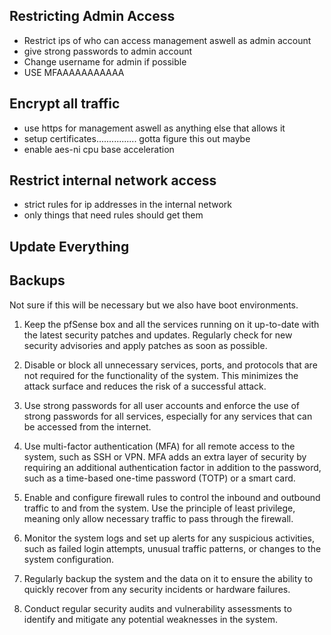 ## Restricting Admin Access 
- Restrict ips of who can access management aswell as admin account
- give strong passwords to admin account
- Change username for admin if possible 
- USE MFAAAAAAAAAAA

## Encrypt all traffic
- use https for management aswell as anything else that allows it
- setup certificates................ gotta figure this out maybe
- enable aes-ni cpu base acceleration

## Restrict internal network access
- strict rules for ip addresses in the internal network
- only things that need rules should get them

## Update Everything

## Backups
Not sure if this will be necessary but we also have boot environments.

1.  Keep the pfSense box and all the services running on it up-to-date with the latest security patches and updates. Regularly check for new security advisories and apply patches as soon as possible.
    
2.  Disable or block all unnecessary services, ports, and protocols that are not required for the functionality of the system. This minimizes the attack surface and reduces the risk of a successful attack.
    
3.  Use strong passwords for all user accounts and enforce the use of strong passwords for all services, especially for any services that can be accessed from the internet.
    
4.  Use multi-factor authentication (MFA) for all remote access to the system, such as SSH or VPN. MFA adds an extra layer of security by requiring an additional authentication factor in addition to the password, such as a time-based one-time password (TOTP) or a smart card.
    
5.  Enable and configure firewall rules to control the inbound and outbound traffic to and from the system. Use the principle of least privilege, meaning only allow necessary traffic to pass through the firewall.
    
6.  Monitor the system logs and set up alerts for any suspicious activities, such as failed login attempts, unusual traffic patterns, or changes to the system configuration.
    
7.  Regularly backup the system and the data on it to ensure the ability to quickly recover from any security incidents or hardware failures.
    
8.  Conduct regular security audits and vulnerability assessments to identify and mitigate any potential weaknesses in the system.